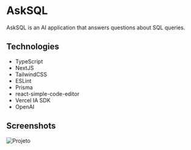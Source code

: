 # AskSQL

AskSQL is an AI application that answers questions about SQL queries.

## Technologies

- TypeScript
- NextJS
- TailwindCSS
- ESLint
- Prisma
- react-simple-code-editor
- Vercel IA SDK
- OpenAI

## Screenshots

![Projeto](https://github.com/marcionitao/asksql/assets/3647246/dd86c7de-d5ae-464d-8b42-aa05a1603688)
